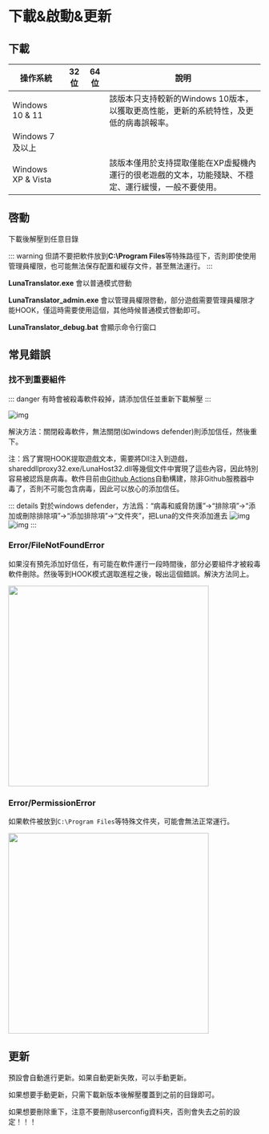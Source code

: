# 下載&啟動&更新

## 下載

| 操作系統 | 32位 | 64位 | 說明 |
| - | - | - | - |
| Windows 10 & 11 |  | <downloadbtn href="https://lunatranslator.org/Resource/DownloadLuna/x64_win10?doc=1"/> | 該版本只支持較新的Windows 10版本，以獲取更高性能，更新的系統特性，及更低的病毒誤報率。
| Windows 7 及以上 | <downloadbtn href="https://lunatranslator.org/Resource/DownloadLuna/x86_win7?doc=1"/> | <downloadbtn href="https://lunatranslator.org/Resource/DownloadLuna/x64_win7?doc=1"/> |
| Windows XP & Vista | <downloadbtn href="https://lunatranslator.org/Resource/DownloadLuna/x86_winxp?doc=1"/> | | 該版本僅用於支持提取僅能在XP虛擬機內運行的很老遊戲的文本，功能殘缺、不穩定、運行緩慢，一般不要使用。


## 啓動

下載後解壓到任意目錄

::: warning
但請不要把軟件放到**C:\Program Files**等特殊路徑下，否則即使使用管理員權限，也可能無法保存配置和緩存文件，甚至無法運行。
:::

**LunaTranslator.exe** 會以普通模式啓動 

**LunaTranslator_admin.exe** 會以管理員權限啓動，部分遊戲需要管理員權限才能HOOK，僅這時需要使用這個，其他時候普通模式啓動即可。

**LunaTranslator_debug.bat** 會顯示命令行窗口

## 常見錯誤

### 找不到重要組件

::: danger
有時會被殺毒軟件殺掉，請添加信任並重新下載解壓
:::

![img](https://image.lunatranslator.org/zh/cantstart/2.jpg) 

解決方法：關閉殺毒軟件，無法關閉(如windows defender)則添加信任，然後重下。

注：爲了實現HOOK提取遊戲文本，需要將Dll注入到遊戲，shareddllproxy32.exe/LunaHost32.dll等幾個文件中實現了這些內容，因此特別容易被認爲是病毒。軟件目前由[Github Actions](https://github.com/HIllya51/LunaTranslator/actions)自動構建，除非Github服務器中毒了，否則不可能包含病毒，因此可以放心的添加信任。

::: details 對於windows defender，方法爲：“病毒和威脅防護”->“排除項”->“添加或刪除排除項”->“添加排除項”->“文件夾”，把Luna的文件夾添加進去
![img](https://image.lunatranslator.org/zh/cantstart/4.png) 
![img](https://image.lunatranslator.org/zh/cantstart/3.png) 
::: 

### Error/FileNotFoundError

如果沒有預先添加好信任，有可能在軟件運行一段時間後，部分必要組件才被殺毒軟件刪除。然後等到HOOK模式選取進程之後，報出這個錯誤。解決方法同上。

<img src="https://image.lunatranslator.org/zh/notfound.png" width=400>

### Error/PermissionError

如果軟件被放到`C:\Program Files`等特殊文件夾，可能會無法正常運行。

<img src="https://image.lunatranslator.org/zh/cantstart/6.png" width=400>


## 更新

預設會自動進行更新。如果自動更新失敗，可以手動更新。

如果想要手動更新，只需下載新版本後解壓覆蓋到之前的目錄即可。

如果想要刪除重下，注意不要刪除userconfig資料夾，否則會失去之前的設定！！！
